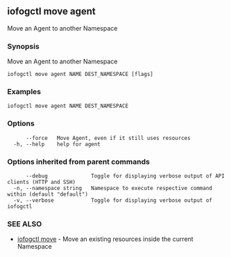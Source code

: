 ## iofogctl move agent

Move an Agent to another Namespace

### Synopsis

Move an Agent to another Namespace

```
iofogctl move agent NAME DEST_NAMESPACE [flags]
```

### Examples

```
iofogctl move agent NAME DEST_NAMESPACE
```

### Options

```
      --force   Move Agent, even if it still uses resources
  -h, --help    help for agent
```

### Options inherited from parent commands

```
      --debug              Toggle for displaying verbose output of API clients (HTTP and SSH)
  -n, --namespace string   Namespace to execute respective command within (default "default")
  -v, --verbose            Toggle for displaying verbose output of iofogctl
```

### SEE ALSO

* [iofogctl move](iofogctl_move.md)	 - Move an existing resources inside the current Namespace


